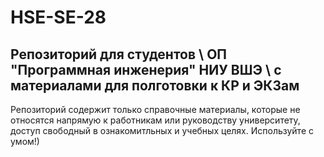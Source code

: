 # HSE-SE-28
## Репозиторий для студентов \\ ОП "Программная инженерия" НИУ ВШЭ \\ с материалами для полготовки к КР и ЭКЗам
Репозиторий содержит только справочные материалы, которые не относятся напрямую к работникам или руководству университету, доступ свободный в ознакомитльных и учебных целях.
Используйте с умом!)
